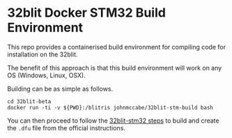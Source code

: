 # 32blit Docker STM32 Build Environment

This repo provides a containerised build environment for compiling code for installation on the 32blit.

The benefit of this approach is that this build environment will work on any OS (Windows, Linux, OSX).

Building can be as simple as follows.

```
cd 32blit-beta
docker run -ti -v ${PWD}:/blitris johnmccabe/32blit-stm-build bash
```

You can then proceed to follow the [32blit-stm32 steps](https://github.com/pimoroni/32blit-beta#32blit-stm32) to build and create the `.dfu` file from the official instructions.
